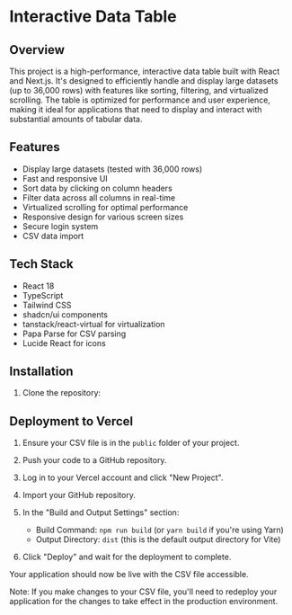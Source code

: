 # Interactive Data Table

## Overview

This project is a high-performance, interactive data table built with React and Next.js. It's designed to efficiently handle and display large datasets (up to 36,000 rows) with features like sorting, filtering, and virtualized scrolling. The table is optimized for performance and user experience, making it ideal for applications that need to display and interact with substantial amounts of tabular data.

## Features

- Display large datasets (tested with 36,000 rows)
- Fast and responsive UI
- Sort data by clicking on column headers
- Filter data across all columns in real-time
- Virtualized scrolling for optimal performance
- Responsive design for various screen sizes
- Secure login system
- CSV data import

## Tech Stack

- React 18
- TypeScript
- Tailwind CSS
- shadcn/ui components
- tanstack/react-virtual for virtualization
- Papa Parse for CSV parsing
- Lucide React for icons

## Installation

1. Clone the repository:


## Deployment to Vercel

1. Ensure your CSV file is in the `public` folder of your project.

2. Push your code to a GitHub repository.

3. Log in to your Vercel account and click "New Project".

4. Import your GitHub repository.

5. In the "Build and Output Settings" section:
   - Build Command: `npm run build` (or `yarn build` if you're using Yarn)
   - Output Directory: `dist` (this is the default output directory for Vite)

6. Click "Deploy" and wait for the deployment to complete.

Your application should now be live with the CSV file accessible.

Note: If you make changes to your CSV file, you'll need to redeploy your application for the changes to take effect in the production environment.

